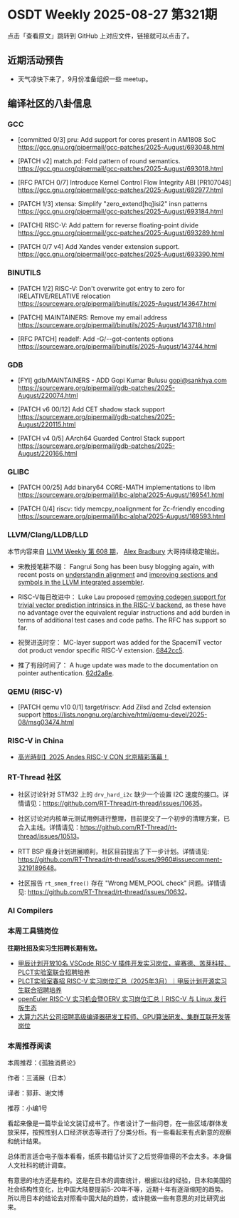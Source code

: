 # OSDT Weekly 2025-08-27 第321期

点击「查看原文」跳转到 GitHub 上对应文件，链接就可以点击了。

## 近期活动预告

- 天气凉快下来了，9月份准备组织一些 meetup。

## 编译社区的八卦信息

### GCC

- [committed 0/3] pru: Add support for cores present in AM1808 SoC
  https://gcc.gnu.org/pipermail/gcc-patches/2025-August/693048.html

- [PATCH v2] match.pd: Fold pattern of round semantics.
  https://gcc.gnu.org/pipermail/gcc-patches/2025-August/693018.html

- [RFC PATCH 0/7] Introduce Kernel Control Flow Integrity ABI [PR107048]
  https://gcc.gnu.org/pipermail/gcc-patches/2025-August/692977.html

- [PATCH 1/3] xtensa: Simplify "zero_extend[hq]isi2" insn patterns
  https://gcc.gnu.org/pipermail/gcc-patches/2025-August/693184.html

- [PATCH] RISC-V: Add pattern for reverse floating-point divide
  https://gcc.gnu.org/pipermail/gcc-patches/2025-August/693289.html

- [PATCH 0/7 v4] Add Xandes vender extension support.
  https://gcc.gnu.org/pipermail/gcc-patches/2025-August/693390.html

### BINUTILS

- [PATCH 1/2] RISC-V: Don't overwrite got entry to zero for IRELATIVE/RELATIVE relocation
  https://sourceware.org/pipermail/binutils/2025-August/143647.html

- [PATCH] MAINTAINERS: Remove my email address
  https://sourceware.org/pipermail/binutils/2025-August/143718.html

- [RFC PATCH] readelf: Add -G/--got-contents options
  https://sourceware.org/pipermail/binutils/2025-August/143744.html

### GDB

- [FYI] gdb/MAINTAINERS - ADD Gopi Kumar Bulusu gopi@sankhya.com
  https://sourceware.org/pipermail/gdb-patches/2025-August/220074.html

- [PATCH v6 00/12] Add CET shadow stack support
  https://sourceware.org/pipermail/gdb-patches/2025-August/220115.html

- [PATCH v4 0/5] AArch64 Guarded Control Stack support
  https://sourceware.org/pipermail/gdb-patches/2025-August/220166.html

### GLIBC

- [PATCH 00/25] Add binary64 CORE-MATH implementations to libm
  https://sourceware.org/pipermail/libc-alpha/2025-August/169541.html

- [PATCH 0/4] riscv: tidy memcpy_noalignment for Zc-friendly encoding
  https://sourceware.org/pipermail/libc-alpha/2025-August/169593.html

### LLVM/Clang/LLDB/LLD

本节内容来自 [LLVM Weekly 第 608 期](http://llvmweekly.org/issue/608)，
[Alex Bradbury](https://www.linkedin.com/in/alex-bradbury/) 大哥持续稳定输出。

* 宋教授笔耕不缀： Fangrui Song has been busy blogging again, with recent posts on [understandin alignment](https://maskray.me/blog/2025-08-24-understanding-alignment-from-source-to-object-file) and [improving sections and symbols in the LLVM integrated assembler](https://maskray.me/blog/2025-08-17-llvm-integrated-assembler-improving-sections-and-symbols).

* RISC-V每日改进中： Luke Lau proposed [removing codegen support for trivial vector prediction intrinsics in the RISC-V backend](https://discourse.llvm.org/t/rfc-remove-codegen-support-for-trivial-vp-intrinsics-in-the-risc-v-backend/87999), as these have no advantage over the equivalent regular instructions and add burden in terms of additional test cases and code paths. The RFC has support so far.

* 祝贺进迭时空： MC-layer support was added for the SpacemiT vector dot product vendor specific RISC-V extension.
  [6842cc5](https://github.com/llvm/llvm-project/commit/6842cc556222).

* 推了有段时间了： A huge update was made to the documentation on pointer authentication.
  [62d2a8e](https://github.com/llvm/llvm-project/commit/62d2a8e6823d).

### QEMU (RISC-V)

- [PATCH qemu v10 0/1] target/riscv: Add Zilsd and Zclsd extension support
  https://lists.nongnu.org/archive/html/qemu-devel/2025-08/msg03474.html

### RISC-V in China

- [高光時刻】2025 Andes RISC-V CON 北京精彩落幕！](https://mp.weixin.qq.com/s/xtuLSvfhqPyFiajHSkiHow)

### RT-Thread 社区

- 社区讨论针对 STM32 上的 `drv_hard_i2c` 缺少一个设置 I2C 速度的接口。详情请见：<https://github.com/RT-Thread/rt-thread/issues/10635>。

- 社区讨论对内核单元测试用例进行整理，目前提交了一个初步的清理方案，已合入主线。详情请见：<https://github.com/RT-Thread/rt-thread/issues/10513>。

- RTT BSP 瘦身计划进展顺利，社区目前提出了下一步计划。详情请见: <https://github.com/RT-Thread/rt-thread/issues/9960#issuecomment-3219189648>。

- 社区报告 `rt_smem_free()` 存在 "Wrong MEM_POOL check" 问题。详情请见: <https://github.com/RT-Thread/rt-thread/issues/10632>。

### AI Compilers

### 本周工具链岗位

**往期社招及实习生招聘长期有效。**

- [甲辰计划开放10名 VSCode RISC-V 插件开发实习岗位，睿赛德、苦芽科技、PLCT实验室联合招聘培养](https://mp.weixin.qq.com/s/zbMmsuAb3_XwBByTdKYM-Q)
- [PLCT实验室春招 RISC-V 实习岗位汇总（2025年3月）｜甲辰计划开源实习生联合招聘培养](https://mp.weixin.qq.com/s/no5v_YeGI3LUE7mYv5wUpQ)
- [openEuler RISC-V 实习机会暨OERV 实习岗位汇总｜RISC-V 与 Linux 发行版生态](https://mp.weixin.qq.com/s/87XEhORtte_iTTZqjinX2g)
- [大算力芯片公司招聘高级编译器研发工程师、GPU算法研发、集群互联开发等岗位](https://mp.weixin.qq.com/s/ONoNJ5jZmL794AdtlHrDuQ)

### 本周推荐阅读

本周推荐：《孤独消费论》

作者：三浦展（日本）

译者：郭菲、谢文博

推荐：小编1号

看起来像是一篇毕业论文装订成书了。作者设计了一些问卷，在一些区域/群体发放采样，按照性别人口经济状态等进行了分类分析。有一些看起来有点新意的观察和统计结果。

总体而言适合电子版本看看，纸质书籍估计买了之后觉得值得的不会太多。本身偏人文社科的统计调查。

有意思的地方还是有的。这是在日本的调查统计，根据以往的经验，日本和美国的社会结构性变化，比中国大陆要提前5-20年不等，近期十年有逐渐缩短的趋势。所以用日本的结论去对照看中国大陆的趋势，或许能做一些有意思的对比研究出来。
